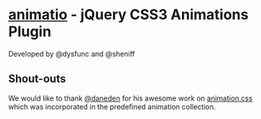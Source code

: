 [animatio](http://returnfalse.org/plugins/animatio) - jQuery CSS3 Animations Plugin
==================================================

Developed by @dysfunc and @sheniff

Shout-outs
--------------------------------------

We would like to thank [@daneden](http://github.com/daneden) for his awesome work on [animation.css](http://daneden.me/animate/) which was incorporated in the predefined animation collection. 
